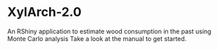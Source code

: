 # XylArch-2.0
An RShiny application to estimate wood consumption in the past using Monte Carlo analysis
Take a look at the manual to get started.
